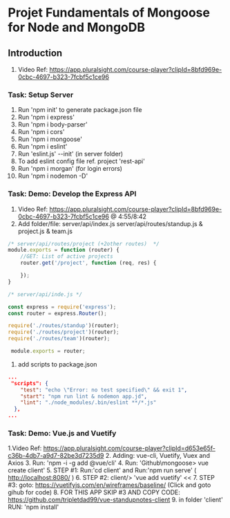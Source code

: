 # Projet Fundamentals of Mongoose for Node and MongoDB

## Introduction

1. Video Ref: <https://app.pluralsight.com/course-player?clipId=8bfd969e-0cbc-4697-b323-7fcbf5c1ce96>

### Task: Setup Server

1. Run 'npm init' to generate package.json file
2. Run 'npm i express'
3. Run 'npm i body-parser'
4. Run 'npm  i cors'
5. Run 'npm i mongoose'
6. Run 'npm i eslint'
7. Run 'eslint.js' --init' (in server folder)
8. To add eslint config file ref. project 'rest-api'
9. Run 'npm i morgan' (for login errors)
10. Run 'npm i nodemon -D'

### Task: Demo: Develop the Express API

1. Video Ref: <https://app.pluralsight.com/course-player?clipId=8bfd969e-0cbc-4697-b323-7fcbf5c1ce96>   @ 4:55/8:42
2. Add folder/file: server/api/index.js server/api/routes/standup.js & project.js & team.js

```javascript
/* server/api/routes/project (+2other routes)  */
module.exports = function (router) {
    //GET: List of active projects
    router.get('/project', function (req, res) {

    });
}

/* server/api/inde.js */

const express = require('express');
const router = express.Router();

require('./routes/standup')(router); 
require('./routes/project')(router); 
require('./routes/team')(router); 

 module.exports = router;
 ```

1. add scripts to package.json

```json
...
 "scripts": {
    "test": "echo \"Error: no test specified\" && exit 1",
    "start": "npm run lint & nodemon app.jd",
    "lint": "./node_modules/.bin/eslint **/*.js"
  },
...
```

### Task: Demo: Vue.js and Vuetify

1.Video Ref: <https://app.pluralsight.com/course-player?clipId=d653e65f-c36b-4db7-a9d7-82be3d7235d9>
2. Adding: vue-cli, Vuetify, Vuex and Axios
3. Run: 'npm -i -g add @vue/cli'
4. Run: 'Github\mongoose\> vue create client'
5. STEP #1: Run:'cd client' and Run:'npm run serve' ( <http://localhost:8080/> )
6. STEP #2: client/> 'vue add vuetify' <<
7. STEP #3: goto: <https://vuetifyjs.com/en/wireframes/baseline/> (Click and goto gihub for code)
8. FOR THIS APP SKIP #3 AND COPY CODE: <https://github.com/tripletdad99/vue-standupnotes-client>
9. in folder 'client' RUN: 'npm install'
